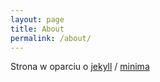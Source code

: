 ```yaml
---
layout: page
title: About
permalink: /about/
---
```


Strona w oparciu o [jekyll][jekyll-organization] / 
[minima](https://github.com/jekyll/minima)  

[jekyll-organization]: https://github.com/jekyll
